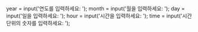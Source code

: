 year = input('연도를 입력하세요: ');
month = input('월을 입력하세요: ');
day = input('일을 입력하세요: ');
hour = input('시간을 입력하세요: ');
time = input('시간 단위의 숫자를 입력하세요: ');

